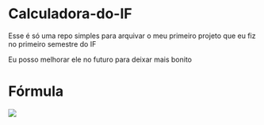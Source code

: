 # Calculadora-do-IF

Esse é só uma repo simples para arquivar o meu primeiro projeto que eu fiz no primeiro semestre do IF

Eu posso melhorar ele no futuro para deixar mais bonito

# Fórmula
<img
src="https://www.dropbox.com/scl/fi/haqz7cqyzfmti5u8apu1d/Screenshot_20230813-040153-2.png?rlkey=l6ryumvwmaxanfcqapseail71&raw=1" />
